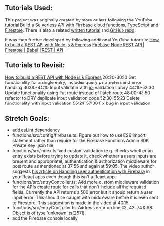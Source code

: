 ## Tutorials Used:

This project was originally created by more or less following the YouTube tutorial [Build a Serverless API with Firebase cloud functions, TypeScript and Firestore](https://youtu.be/T8SZv6h2WbY). There is also a related [written tutorial](https://blog.logrocket.com/rest-api-firebase-cloud-functions-typescript-firestore/) and [GitHub repo](https://github.com/ebenezerdon/journal-rest-api).

It was then further developed by following additional YouTube tutorials:
[How to build a REST API with Node js & Express](https://youtu.be/pKd0Rpw7O48)
[Firebase Node REST API | Firestore | Babel | REST | API](https://youtu.be/DO-PROnaVwo)

## Tutorials to Revisit:

[How to build a REST API with Node js & Express](https://youtu.be/pKd0Rpw7O48)
20:20-30:10 Get functionality for a single entry, includes query parameters and error handling
36:00-44:10 Input validatin with [joi](joi.dev) validation library
44:10-52:30 Update functionality using Put route instead of Patch route
48:00-48:50 refactor to DRY duplicate input validation code
52:30-55:23 Delete functionality with input validation
55:24-57:30 Fix bug in input validation

## Stretch Goals:

* add esLint dependency
* functions/src/config/firebase.ts: Figure out how to use ES6 import statement rather than require for the Firebase Functions Admin SDK Private Key .json file
* functions/src/index.ts: add custom validation (e.g. checks whether an entry exists before trying to update it, check whether a users inputs are present and appropriate), authentication & authorization middleware for post route as mentioned at 37:55 and again at 59:05. The video author suggests [his article on Handling user authentication with Firebase](https://blog.logrocket.com/user-authentication-firebase-react-apps/) in your React apps even though this isn't a React app.
* functions/src/entryController.ts: Add more custom middleware validation for the APIs create route for calls that don't include all the required fields. Currently the API returns a 500 error but it should return a user input error. This should be caught with middleware before it is even sent to Firestore. This suggestion is made in the video at 40:15.
* functions/src/entryController.ts: Address error on line 32, 43, 74 & 98: Object is of type 'unknown'.ts(2571).
* add the Firebase console locally